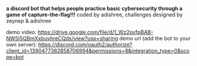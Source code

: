 **a discord bot that helps people practice basic cybersecurity through a game of capture-the-flag!!!**
coded by adishree, challenges designed by zeynep & adishree

demo video: https://drive.google.com/file/d/1_Wz2pxfpBAB-NWSj5QBmXxbuvhreCQds/view?usp=sharing
demo url (add the bot to your own server): https://discord.com/oauth2/authorize?client_id=1390477382858706994&permissions=8&integration_type=0&scope=bot

